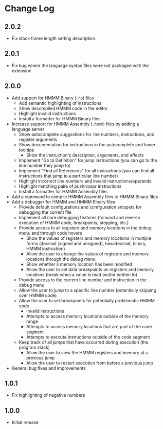 # Change Log

## 2.0.2
- Fix stack frame length setting description

## 2.0.1
- Fix bug where the language syntax files were not packaged with the extension

## 2.0.0
- Add support for HMMM Binary (`.hb`) files
	- Add semantic highlighting of instructions
	- Show decompiled HMMM code in the editor
	- Highlight invalid instructions
	- Install a formatter for HMMM Binary files
- Increase support for HMMM Assembly (`.hmmm`) files by adding a language server
	- Show autocomplete suggestions for line numbers, instructions, and register arguments
	- Show documentation for instructions in the autocomplete and hover tooltips
		- Show the instruction's description, arguments, and effects
	- Implement "Go to Definition" for jump instructions (you can go to the line number they jump to)
	- Implement "Find all References" for all instructions (you can find all instructions that jump to a particular line number)
	- Highlight incorrect line numbers and invalid instructions/operands
	- Highlight matching pairs of pushr/popr instructions
	- Install a formatter for HMMM Assembly files
- Add a command to compile HMMM Assembly files to HMMM Binary files
- Add a debugger for HMMM and HMMM Binary files
	- Provide default configurations and configuration snippets for debugging the current file
	- Implement all core debugging features (forward and reverse execution of HMMM code, breakpoints, stepping, etc.)
	- Provide access to all registers and memory locations in the debug menu and through code hovers
		- Show the values of registers and memory locations in multiple forms (decimal [signed and unsigned], hexadecimal, binary, HMMM instruction)
		- Allow the user to change the values of registers and memory locations through the debug menu
		- Show whether a memory location has been modified
		- Allow the user to set data breakpoints on registers and memory locations (break when a value is read and/or written to)
	- Provide access to the current line number and instruction in the debug menu
	- Allow the user to jump to a specific line number (potentially skipping over HMMM code)
	- Allow the user to set breakpoints for potentially problematic HMMM code
		- Invalid instructions
		- Attempts to access memory locations outside of the memory range
		- Attempts to access memory locations that are part of the code segment
		- Attempts to execute instructions outside of the code segment
	- Keep track of all jumps that have occurred during execution (the program stack)
		- Allow the user to view the HMMM registers and memory at a previous jump
		- Allow the user to restart execution from before a previous jump
- General bug fixes and improvements

## 1.0.1
- Fix highlighting of negative numbers

## 1.0.0

- Initial release
